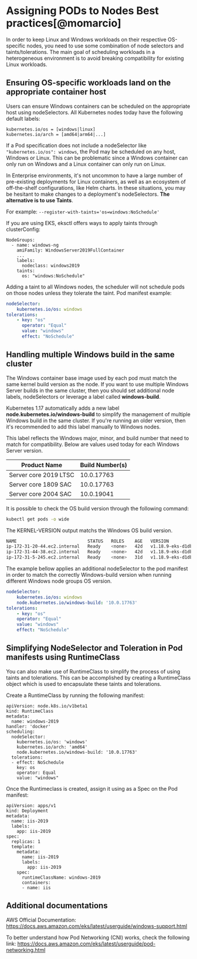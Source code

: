 # Assigning PODs to Nodes Best practices[@momarcio]

In order to keep Linux and Windows workloads on their respective OS-specific nodes, you need to use some combination of node selectors and taints/tolerations. The main goal of scheduling workloads in a heterogeneous environment is to avoid breaking compatibility for existing Linux workloads.

## Ensuring OS-specific workloads land on the appropriate container host

Users can ensure Windows containers can be scheduled on the appropriate host using nodeSelectors. All Kubernetes nodes today have the following default labels:

    kubernetes.io/os = [windows|linux]
    kubernetes.io/arch = [amd64|arm64|...]

If a Pod specification does not include a nodeSelector like ``"kubernetes.io/os": windows``, the Pod may be scheduled on any host, Windows or Linux. This can be problematic since a Windows container can only run on Windows and a Linux container can only run on Linux. 

In Enterprise environments, it's not uncommon to have a large number of pre-existing deployments for Linux containers, as well as an ecosystem of off-the-shelf configurations, like Helm charts. In these situations, you may be hesitant to make changes to a deployment's nodeSelectors. **The alternative is to use Taints**.

For example: `--register-with-taints='os=windows:NoSchedule'`

If you are using EKS, eksctl offers ways to apply taints through clusterConfig:

```
NodeGroups:
  - name: windows-ng
    amiFamily: WindowsServer2019FullContainer
    ...
    labels:
      nodeclass: windows2019
    taints:
      os: "windows:NoSchedule"
```

Adding a taint to all Windows nodes, the scheduler will not schedule pods on those nodes unless they tolerate the taint. Pod manifest example:

```yaml
nodeSelector:
    kubernetes.io/os: windows
tolerations:
    - key: "os"
      operator: "Equal"
      value: "windows"
      effect: "NoSchedule"
```

## Handling multiple Windows build in the same cluster

The Windows container base image used by each pod must match the same kernel build version as the node. If you want to use multiple Windows Server builds in the same cluster, then you should set additional node labels, nodeSelectors or leverage a label called **windows-build**.

Kubernetes 1.17 automatically adds a new label **node.kubernetes.io/windows-build** to simplify the management of multiple Windows build in the same cluster. If you're running an older version, then it's recommended to add this label manually to Windows nodes.

This label reflects the Windows major, minor, and build number that need to match for compatibility. Below are values used today for each Windows Server version.


| Product Name | Build Number(s) |
| -------- | -------- |
| Server core 2019 LTSC    | 10.0.17763    |
| Server core 1809 SAC   | 10.0.17763    |
| Server core 2004 SAC     | 10.0.19041    |

It is possible to check the OS build version through the following command:

```bash    
kubectl get pods -o wide
```

The KERNEL-VERSION output matchs the Windows OS build version.

```bash 
NAME                           STATUS   ROLES    AGE   VERSION              INTERNAL-IP    EXTERNAL-IP     OS-IMAGE                         KERNEL-VERSION                  CONTAINER-RUNTIME
ip-172-31-20-44.ec2.internal   Ready    <none>   42d   v1.18.9-eks-d1db3c   172.31.20.44   3.237.46.98     Windows Server 2019 Datacenter   10.0.17763.1697                 docker://19.3.13
ip-172-31-44-38.ec2.internal   Ready    <none>   42d   v1.18.9-eks-d1db3c   172.31.44.38   54.91.221.109   Amazon Linux 2                   4.14.209-160.339.amzn2.x86_64   docker://19.3.6
ip-172-31-5-245.ec2.internal   Ready    <none>   31d   v1.18.9-eks-d1db3c   172.31.5.245   3.236.151.236   Windows Server Datacenter        10.0.19041.685                  docker://19.3.14
```

The example bellow applies an additional nodeSelector to the pod manifest in order to match the correctly Windows-build version when running different Windows node groups OS version.

```yaml
nodeSelector:
    kubernetes.io/os: windows
    node.kubernetes.io/windows-build: '10.0.17763'
tolerations:
    - key: "os"
    operator: "Equal"
    value: "windows"
    effect: "NoSchedule"
```

## Simplifying NodeSelector and Toleration in Pod manifests using RuntimeClass

You can also make use of RuntimeClass to simplify the process of using taints and tolerations. This can be accomplished by creating a RuntimeClass object which is used to encapsulate these taints and tolerations.

Create a RuntimeClass by running the following manifest:

```
apiVersion: node.k8s.io/v1beta1
kind: RuntimeClass
metadata:
  name: windows-2019
handler: 'docker'
scheduling:
  nodeSelector:
    kubernetes.io/os: 'windows'
    kubernetes.io/arch: 'amd64'
    node.kubernetes.io/windows-build: '10.0.17763'
  tolerations:
  - effect: NoSchedule
    key: os
    operator: Equal
    value: "windows"
```

Once the Runtimeclass is created, assign it using as a Spec on the Pod manifest:

```
apiVersion: apps/v1
kind: Deployment
metadata:
  name: iis-2019
  labels:
    app: iis-2019
spec:
  replicas: 1
  template:
    metadata:
      name: iis-2019
      labels:
        app: iis-2019
    spec:
      runtimeClassName: windows-2019
      containers:
      - name: iis
```


## Additional documentations


AWS Official Documentation:
https://docs.aws.amazon.com/eks/latest/userguide/windows-support.html

To better understand how Pod Networking (CNI) works, check the following link: https://docs.aws.amazon.com/eks/latest/userguide/pod-networking.html
